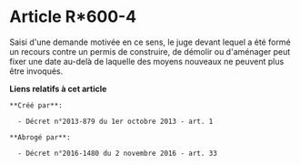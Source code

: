 # Article R*600-4

Saisi d'une demande motivée en ce sens, le juge devant lequel a été formé un recours contre un permis de construire, de
démolir ou d'aménager peut fixer une date au-delà de laquelle des moyens nouveaux ne peuvent plus être invoqués.

**Liens relatifs à cet article**

	**Créé par**:

	  - Décret n°2013-879 du 1er octobre 2013 - art. 1

	**Abrogé par**:

	  - Décret n°2016-1480 du 2 novembre 2016 - art. 33
